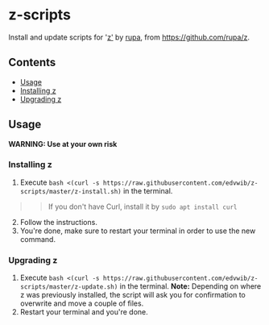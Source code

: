 # z-scripts
Install and update scripts for '[z'](https://github.com/rupa/z) by [rupa](https://github.com/rupa), from https://github.com/rupa/z.

## Contents
* [Usage](#usage)
* [Installing z](#installing-z)
* [Upgrading z](#upgrading-z)

## Usage

**WARNING: Use at your own risk**

### Installing z
1. Execute `bash <(curl -s https://raw.githubusercontent.com/edvwib/z-scripts/master/z-install.sh)` in the terminal.
>> If you don't have Curl, install it by ```sudo apt install curl```
2. Follow the instructions.
3. You're done, make sure to restart your terminal in order to use the new command.

### Upgrading z
1. Execute `bash <(curl -s https://raw.githubusercontent.com/edvwib/z-scripts/master/z-update.sh)` in the terminal. **Note:** Depending on where z was previously installed, the script will ask you for confirmation to overwrite and move a couple of files.
2. Restart your terminal and you're done.
